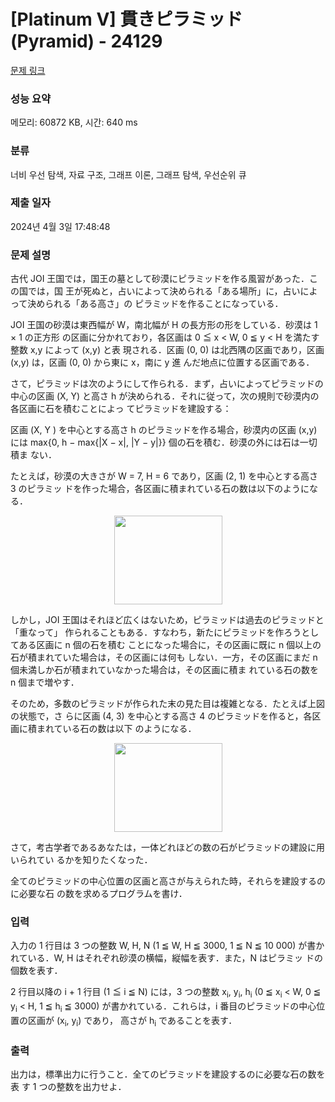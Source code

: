 # [Platinum V] 貫きピラミッド (Pyramid) - 24129 

[문제 링크](https://www.acmicpc.net/problem/24129) 

### 성능 요약

메모리: 60872 KB, 시간: 640 ms

### 분류

너비 우선 탐색, 자료 구조, 그래프 이론, 그래프 탐색, 우선순위 큐

### 제출 일자

2024년 4월 3일 17:48:48

### 문제 설명

<p>古代 JOI 王国では，国王の墓として砂漠にピラミッドを作る風習があった．この国では，国 王が死ぬと，占いによって決められる「ある場所」に，占いによって決められる「ある高さ」の ピラミッドを作ることになっている．</p>

<p>JOI 王国の砂漠は東西幅が W，南北幅が H の長方形の形をしている．砂漠は 1 × 1 の正方形 の区画に分かれており，各区画は 0 ≦ x < W, 0 ≦ y < H を満たす整数 x,y によって (x,y) と表 現される．区画 (0, 0) は北西隅の区画であり，区画 (x,y) は，区画 (0, 0) から東に x，南に y 進 んだ地点に位置する区画である．</p>

<p>さて，ピラミッドは次のようにして作られる．まず，占いによってピラミッドの中心の区画 (X, Y) と高さ h が決められる．それに従って，次の規則で砂漠内の各区画に石を積むことによっ てピラミッドを建設する：</p>

<p>区画 (X, Y ) を中心とする高さ h のピラミッドを作る場合，砂漠内の区画 (x,y) には max{0, h − max{|X − x|, |Y − y|}} 個の石を積む．砂漠の外には石は一切積ま ない．</p>

<p>たとえば，砂漠の大きさが W = 7, H = 6 であり，区画 (2, 1) を中心とする高さ 3 のピラミッ ドを作った場合，各区画に積まれている石の数は以下のようになる．</p>

<p style="text-align: center;"><img alt="" src="https://upload.acmicpc.net/2c9bb675-14d6-4f3a-90c0-c95f7a241b55/-/preview/" style="width: 173px; height: 142px;"></p>

<p>しかし，JOI 王国はそれほど広くはないため，ピラミッドは過去のピラミッドと「重なって」 作られることもある．すなわち，新たにピラミッドを作ろうとしてある区画に n 個の石を積む ことになった場合に，その区画に既に n 個以上の石が積まれていた場合は，その区画には何も しない．一方，その区画にまだ n 個未満しか石が積まれていなかった場合は，その区画に積ま れている石の数を n 個まで増やす．</p>

<p>そのため，多数のピラミッドが作られた末の見た目は複雑となる．たとえば上図の状態で，さ らに区画 (4, 3) を中心とする高さ 4 のピラミッドを作ると，各区画に積まれている石の数は以下 のようになる．</p>

<p style="text-align: center;"><img alt="" src="https://upload.acmicpc.net/6862630d-98f7-40ab-adf2-38976a7be949/-/preview/" style="width: 173px; height: 142px;"></p>

<p>さて，考古学者であるあなたは，一体どれほどの数の石がピラミッドの建設に用いられてい るかを知りたくなった．</p>

<p>全てのピラミッドの中心位置の区画と高さが与えられた時，それらを建設するのに必要な石 の数を求めるプログラムを書け．</p>

### 입력 

 <p>入力の 1 行目は 3 つの整数 W, H, N (1 ≦ W, H ≦ 3000, 1 ≦ N ≦ 10 000) が書かれている．W, H はそれぞれ砂漠の横幅，縦幅を表す．また，N はピラミッ ドの個数を表す．</p>

<p>2 行目以降の i + 1 行目 (1 ≦ i ≦ N) には，3 つの整数 x<sub>i</sub>, y<sub>i</sub>, h<sub>i</sub> (0 ≦ x<sub>i</sub> < W, 0 ≦ y<sub>i</sub> < H, 1 ≦ h<sub>i</sub> ≦ 3000) が書かれている．これらは，i 番目のピラミッドの中心位置の区画が (x<sub>i</sub>, y<sub>i</sub>) であり， 高さが h<sub>i</sub> であることを表す．</p>

### 출력 

 <p>出力は，標準出力に行うこと．全てのピラミッドを建設するのに必要な石の数を表 す 1 つの整数を出力せよ．</p>

